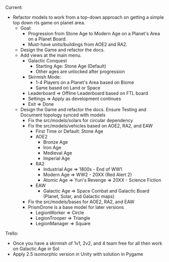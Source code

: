 Current:
- Refactor models to work from a top-down approach on getting a simple top down rts game on planet area.
  - Goal: 
    - Progression from Stone Age to Modern Age on a Planet's Area on a Planet Board.
    - Must-have units/buildings from AOE2 and RA2.
  - Design the Game and refactor the docs.
  - Add views at the main menu.
    - Galactic Conquest
      - Starting Age: Stone Age (Default)
      - Other ages are unlocked after progression
    - Skirmish Mode:
      - 1-4 Players on a Planet's Area based on Biome
      - Same based on Land or Space
    - Leaderboard => Offline Leaderboard based on FTL board
    - Settings => Apply as development continues
    - Exit => Done
  - Design the Game and refactor the docs. Ensure Testing and Document topology synced with models
    - Fix the src/models/solars for circular dependency
    - Fix the src/models/vehicles based on AOE2, RA2, and EAW
      - First Time or Default: Stone Age
      - AOE2
        - Bronze Age 
        - Iron Age
        - Medieval Age
        - Imperial Age
      - RA2
        - Industrial Age => 1800s - End of WW1
        - Modern Age => WW2 - 20XX (Red Alert 2)
        - Atomic Age => Yuri's Revenge => 20XX - Science Fiction
      - EAW
        - Galactic Age => Space Combat and Galactic Board (Planet, Solar, and Galactic maps)
    - Fix the src/models/bases for AOE2, RA2, and EAW
    - PrismDrone is a base model for later versions
      - LegionWorker => Circle
      - LegionTrooper => Triangle
      - LegionManager => Square

Trello:
- Once you have a skirmish of 1v1, 2v2, and 4 team free for all then work on Galactic Age in Sol
- Apply 2.5 isomorphic version in Unity with solution in Pygame